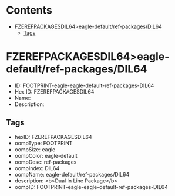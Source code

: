 



Contents
========

* [FZEREFPACKAGESDIL64>eagle-default/ref-packages/DIL64](#fzerefpackagesdil64eagle-defaultref-packagesdil64)
	* [Tags](#tags)

# FZEREFPACKAGESDIL64>eagle-default/ref-packages/DIL64

- ID: FOOTPRINT-eagle-eagle-default-ref-packages-DIL64
- Hex ID: FZEREFPACKAGESDIL64
- Name: 
- Description: 

## Tags

- hexID: FZEREFPACKAGESDIL64
- oompType: FOOTPRINT
- oompSize: eagle
- oompColor: eagle-default
- oompDesc: ref-packages
- oompIndex: DIL64
- oompName: eagle-default/ref-packages/DIL64
- description: &lt;b&gt;Dual In Line Package&lt;/b&gt;
- oompID: FOOTPRINT-eagle-eagle-default-ref-packages-DIL64
